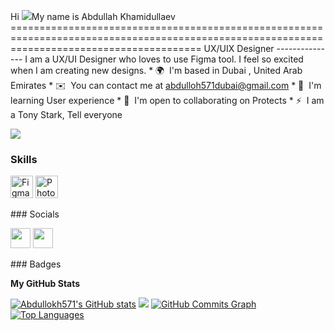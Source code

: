Hi ![](https://user-images.githubusercontent.com/18350557/176309783-0785949b-9127-417c-8b55-ab5a4333674e.gif)My name is Abdullah Khamidullaev =============================================================================================================================================  UX/UIX Designer ---------------  I am a UX/UI Designer who loves to use Figma tool. I feel so excited when I am creating new designs.  * 🌍  I'm based in Dubai , United Arab Emirates * ✉️  You can contact me at [abdulloh571dubai@gmail.com](mailto:abdulloh571dubai@gmail.com) * 🧠  I'm learning User experience * 🤝  I'm open to collaborating on Protects * ⚡  I am a Tony Stark, Tell everyone

<a href="https://www.github.com/Abdullokh571" target="_blank" rel="noreferrer"><img src="https://img.shields.io/github/followers/Abdullokh571?logo=github&style=for-the-badge&color=0891b2&labelColor=1c1917" /></a>
### Skills  

<p align="left"> <a href="https://www.figma.com/" target="_blank" rel="noreferrer"><img src="https://raw.githubusercontent.com/danielcranney/readme-generator/main/public/icons/skills/figma-colored.svg" width="36" height="36" alt="Figma" /></a> <a href="https://www.adobe.com/uk/products/photoshop.html" target="_blank" rel="noreferrer"><img src="https://raw.githubusercontent.com/danielcranney/readme-generator/main/public/icons/skills/photoshop-colored.svg" width="36" height="36" alt="Photoshop" /></a> </p> 
 ### Socials  <p align="left"> <a href="https://www.github.com/Abdullokh571" target="_blank" rel="noreferrer"><img src="https://raw.githubusercontent.com/danielcranney/readme-generator/main/public/icons/socials/github.svg" width="32" height="32" /></a> <a href="http://www.instagram.com/abdullahalsadeeq" target="_blank" rel="noreferrer"><img src="https://raw.githubusercontent.com/danielcranney/readme-generator/main/public/icons/socials/instagram.svg" width="32" height="32" /></a></p>
### Badges

<b>My GitHub Stats</b>

<a href="http://www.github.com/Abdullokh571"><img src="https://github-readme-stats.vercel.app/api?username=Abdullokh571&show_icons=true&hide=&count_private=true&title_color=14b8a6&text_color=ffffff&icon_color=0891b2&bg_color=1c1917&hide_border=true&show_icons=true" alt="Abdullokh571's GitHub stats" /></a>
<a href="http://www.github.com/Abdullokh571"><img src="https://github-readme-streak-stats.herokuapp.com/?user=Abdullokh571&stroke=ffffff&background=1c1917&ring=14b8a6&fire=14b8a6&currStreakNum=ffffff&currStreakLabel=14b8a6&sideNums=ffffff&sideLabels=ffffff&dates=ffffff&hide_border=true" /></a>
<a href="http://www.github.com/Abdullokh571"><img src="https://github-readme-activity-graph.cyclic.app/graph?username=Abdullokh571&bg_color=1c1917&color=ffffff&line=0891b2&point=ffffff&area_color=1c1917&area=true&hide_border=true&custom_title=GitHub%20Commits%20Graph" alt="GitHub Commits Graph" /></a>
<a href="https://github.com/Abdullokh571" align="left"><img src="https://github-readme-stats.vercel.app/api/top-langs/?username=Abdullokh571&langs_count=10&title_color=14b8a6&text_color=ffffff&icon_color=0891b2&bg_color=1c1917&hide_border=true&locale=en&custom_title=Top%20%Languages" alt="Top Languages" /></a>

